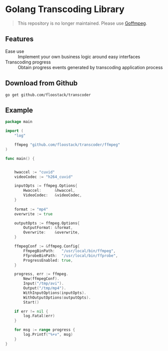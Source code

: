 # Golang Transcoding Library

> This repository is no longer maintained. Please use [Goffmpeg](https://github.com/xfrr/goffmpeg).

## Features

<dl>
  <dt>Ease use</dt>
  <dd>Implement your own business logic around easy interfaces</dd>

  <dt>Transcoding progress</dt>
  <dd>Obtain progress events generated by transcoding application process</dd>
</dl>

## Download from Github

```shell
go get github.com/floostack/transcoder
```

## Example

```go
package main

import (
	"log"

	ffmpeg "github.com/floostack/transcoder/ffmpeg"
)

func main() {


	hwaccel := "cuvid"
	videoCodec := "h264_cuvid"

	inputOpts := ffmpeg.Options{
		Hwaccel:      &hwaccel,
		VideoCodec:   &videoCodec,
	}
	
	format := "mp4"
	overwrite := true

	outputOpts := ffmpeg.Options{
		OutputFormat: &format,
		Overwrite:    &overwrite,
	}

	ffmpegConf := &ffmpeg.Config{
		FfmpegBinPath:   "/usr/local/bin/ffmpeg",
		FfprobeBinPath:  "/usr/local/bin/ffprobe",
		ProgressEnabled: true,
	}

	progress, err := ffmpeg.
		New(ffmpegConf).
		Input("/tmp/avi").
		Output("/tmp/mp4").
		WithInputOptions(inputOpts).
		WithOutputOptions(outputOpts).
		Start()

	if err != nil {
		log.Fatal(err)
	}

	for msg := range progress {
		log.Printf("%+v", msg)
	}
}
```
